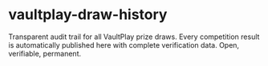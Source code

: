 # vaultplay-draw-history
Transparent audit trail for all VaultPlay prize draws. Every competition result is automatically published here with complete verification data. Open, verifiable, permanent.
